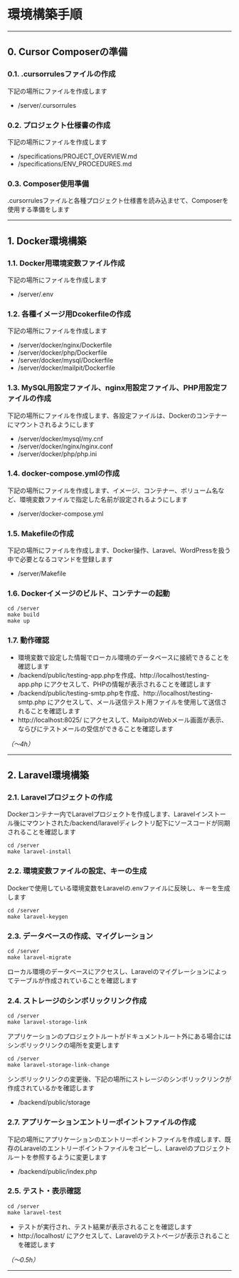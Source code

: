 # 環境構築手順

---

## 0. Cursor Composerの準備

### 0.1. .cursorrulesファイルの作成

下記の場所にファイルを作成します

- /server/.cursorrules

### 0.2. プロジェクト仕様書の作成

下記の場所にファイルを作成します

- /specifications/PROJECT_OVERVIEW.md
- /specifications/ENV_PROCEDURES.md

### 0.3. Composer使用準備

.cursorrulesファイルと各種プロジェクト仕様書を読み込ませて、Composerを使用する準備をします

---

## 1. Docker環境構築

### 1.1. Docker用環境変数ファイル作成

下記の場所にファイルを作成します

- /server/.env

### 1.2. 各種イメージ用Dcokerfileの作成

下記の場所にファイルを作成します

- /server/docker/nginx/Dockerfile
- /server/docker/php/Dockerfile
- /server/docker/mysql/Dockerfile
- /server/docker/mailpit/Dockerfile

### 1.3. MySQL用設定ファイル、nginx用設定ファイル、PHP用設定ファイルの作成

下記の場所にファイルを作成します、各設定ファイルは、Dockerのコンテナーにマウントされるようにします

- /server/docker/mysql/my.cnf
- /server/docker/nginx/nginx.conf
- /server/docker/php/php.ini

### 1.4. docker-compose.ymlの作成

下記の場所にファイルを作成します、イメージ、コンテナー、ボリューム名など、環境変数ファイルで指定した名前が設定されるようにします

- /server/docker-compose.yml

### 1.5. Makefileの作成

下記の場所にファイルを作成します、Docker操作、Laravel、WordPressを扱う中で必要となるコマンドを登録します

- /server/Makefile

### 1.6. Dockerイメージのビルド、コンテナーの起動

```
cd /server
make build
make up
```

### 1.7. 動作確認

- 環境変数で設定した情報でローカル環境のデータベースに接続できることを確認します
- /backend/public/testing-app.phpを作成、http://localhost/testing-app.php にアクセスして、PHPの情報が表示されることを確認します
- /backend/public/testing-smtp.phpを作成、http://localhost/testing-smtp.php にアクセスして、メール送信テスト用ファイルを使用して送信されることを確認します
- http://localhost:8025/ にアクセスして、MailpitのWebメール画面が表示、ならびにテストメールの受信ができることを確認します

_（〜4h）_

---

## 2. Laravel環境構築

### 2.1. Laravelプロジェクトの作成

Dockerコンテナー内でLaravelプロジェクトを作成します、Laravelインストール後にマウントされた/backend/laravelディレクトリ配下にソースコードが同期されることを確認します

```
cd /server
make laravel-install
```

### 2.2. 環境変数ファイルの設定、キーの生成

Dockerで使用している環境変数をLaravelの.envファイルに反映し、キーを生成します

```
cd /server
make laravel-keygen
```

### 2.3. データベースの作成、マイグレーション

```
cd /server
make laravel-migrate
```

ローカル環境のデータベースにアクセスし、Laravelのマイグレーションによってテーブルが作成されていることを確認します

### 2.4. ストレージのシンボリックリンク作成

```
cd /server
make laravel-storage-link
```

アプリケーションのプロジェクトルートがドキュメントルート外にある場合にはシンボリックリンクの場所を変更します

```
cd /server
make laravel-storage-link-change
```

シンボリックリンクの変更後、下記の場所にストレージのシンボリックリンクが作成されているかを確認します

- /backend/public/storage

### 2.7. アプリケーションエントリーポイントファイルの作成

下記の場所にアプリケーションのエントリーポイントファイルを作成します、既存のLaravelのエントリーポイントファイルをコピーし、Laravelのプロジェクトルートを参照するように変更します

- /backend/public/index.php

### 2.5. テスト・表示確認

```
cd /server
make laravel-test
```

- テストが実行され、テスト結果が表示されることを確認します
- http://localhost/ にアクセスして、Laravelのテストページが表示されることを確認します

_（〜0.5h）_

---

